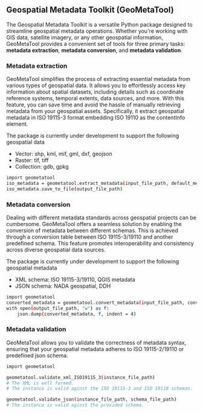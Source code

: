 ## Geospatial Metadata Toolkit (GeoMetaTool)

The Geospatial Metadata Toolkit is a versatile Python package designed to streamline geospatial metadata operations. Whether you're working with GIS data, satellite imagery, or any other geospatial information, GeoMetaTool provides a convenient set of tools for three primary tasks: **metadata extraction**, **metadata conversion**, and **metadata validation**.

### Metadata extraction
GeoMetaTool simplifies the process of extracting essential metadata from various types of geospatial data. It allows you to effortlessly access key information about spatial datasets, including details such as coordinate reference systems, temporal extents, data sources, and more. With this feature, you can save time and avoid the hassle of manually retrieving metadata from your geospatial assets. Specifically, it extract geospatial metadata in ISO 19115-3 format embedding ISO 19110 as the contentInfo element.

The package is currently under development to support the following geospatial data
* Vector: shp, kml, mif, gml, dxf, geojson
* Raster: tif, tiff
* Collection: gdb, gpkg

```sh
import geometatool
iso_metadata = geometatool.extract_metadata(input_file_path, default_metadata_values=[])
iso_metadata.save_to_file(output_file_path)
```

### Metadata conversion
Dealing with different metadata standards across geospatial projects can be cumbersome. GeoMetaTool offers a seamless solution by enabling the conversion of metadata between different schemas. This is achieved through a conversion table between ISO 19115-3/19110 and another predefined schema. This feature promotes interoperability and consistency across diverse geospatial data sources. 

The package is currently under development to support the following geospatial metadata

* XML schema: ISO 19115-3/19110, QGIS metadata
* JSON schema: NADA geospatial, DDH

```sh
import geometatool
converted_metadata = geometatool.convert_metadata(input_file_path, conversion_table_file_path, target_schema_file_path)
with open(output_file_path, "w") as f:
    json.dump(converted_metadata, f, indent = 4)
```

### Metadata validation
GeoMetaTool allows you to validate the correctness of metadata syntax, ensuring that your geospatial metadata adheres to ISO 19115-2/19110 or predefined json schema.

```sh
import geometatool

geometatool.validate_xml_ISO19115_3(instance_file_path)
# The XML is well formed.
# The instance is valid aginst the ISO 19115-3 and ISO 19110 schemas.

geometatool.validate_json(instance_file_path, schema_file_path)
# The instance is valid aginst the provided schema.
```


